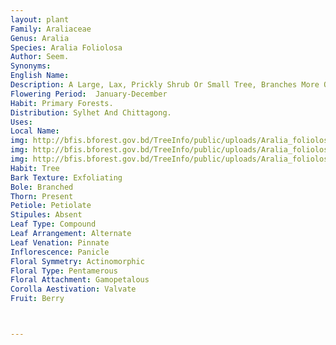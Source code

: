 ```yaml
---
layout: plant
Family: Araliaceae
Genus: Aralia
Species: Aralia Foliolosa
Author: Seem.
Synonyms: 
English Name: 
Description: A Large, Lax, Prickly Shrub Or Small Tree, Branches More Or Less Glabrous, Prickles Short, Strong, Spreading. Leaves Large, Up To 1.5 M Long,Pinnately Decompound, Rachis Glabrous, Prickles Distant, 0.8-1.0 Cm Long, Leaflets On Ultimate Pinnules, Oblong Or Ovate-lanceolate, 5-8 Ã— 2.5-3.5 Cm, Glabrous Or With Minute Bristles On The Nerves, Base Cordate Or Rounded, Caudate-acuminate Or Acuminate At The Apex, Lateral Petiolules Short, Up To 2 Mm Long. Inflorescence Of Terminal Panicle, Very Large, 0.6-1.2 M Long, Decompound, Pilose When Young. Bracts Narrow-oblong Or Oblong-lanceolate, Persistent, Membranous, Pedicels Glabrous Or Nearly So, Up To 1.5 Cm Long, Very Slender With A Ring Of Minute Sets At The Apical Joint. Flowers Pentamerous, C 3 Mm Across, Creamy-greenish. Calyx Glabrous, Teeth Distinct. Petals Valvate, Ovate. Fruits With 5-ridges, 2-3 Mm Long, Globose Or Subglobose, Plicate.
Flowering Period:  January-December
Habit: Primary Forests.
Distribution: Sylhet And Chittagong.
Uses: 
Local Name: 
img: http://bfis.bforest.gov.bd/TreeInfo/public/uploads/Aralia_foliolosa.jpg
img: http://bfis.bforest.gov.bd/TreeInfo/public/uploads/Aralia_foliolosa1.jpg
img: http://bfis.bforest.gov.bd/TreeInfo/public/uploads/Aralia_foliolosa2.jpg
Habit: Tree
Bark Texture: Exfoliating
Bole: Branched
Thorn: Present
Petiole: Petiolate
Stipules: Absent
Leaf Type: Compound
Leaf Arrangement: Alternate
Leaf Venation: Pinnate
Inflorescence: Panicle
Floral Symmetry: Actinomorphic
Floral Type: Pentamerous
Floral Attachment: Gamopetalous
Corolla Aestivation: Valvate
Fruit: Berry



---
```


